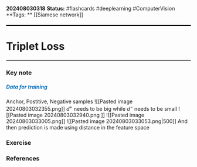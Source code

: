 **202408030318**
**Status:** #flashcards #deeplearning #ComputerVision 
**Tags: ** [[Siamese network]]

<hr style="border: none; height: 2px; background-color: #000000; margin: 20px 0;">

# Triplet Loss

<hr style="border: none; height: 2px; background-color: #000000; margin: 20px 0;">

### Key note
##### <font color="#0070c0">Data for training</font>
Anchor, Postitive, Negative samples
![[Pasted image 20240803032355.png]]
$d^+$ needs to be big while $d^-$ needs to be small
![[Pasted image 20240803032940.png ]]
![[Pasted image 20240803033005.png]]
![[Pasted image 20240803033053.png|500]]
And then prediction is made using distance in the feature space
### Exercise


### References

